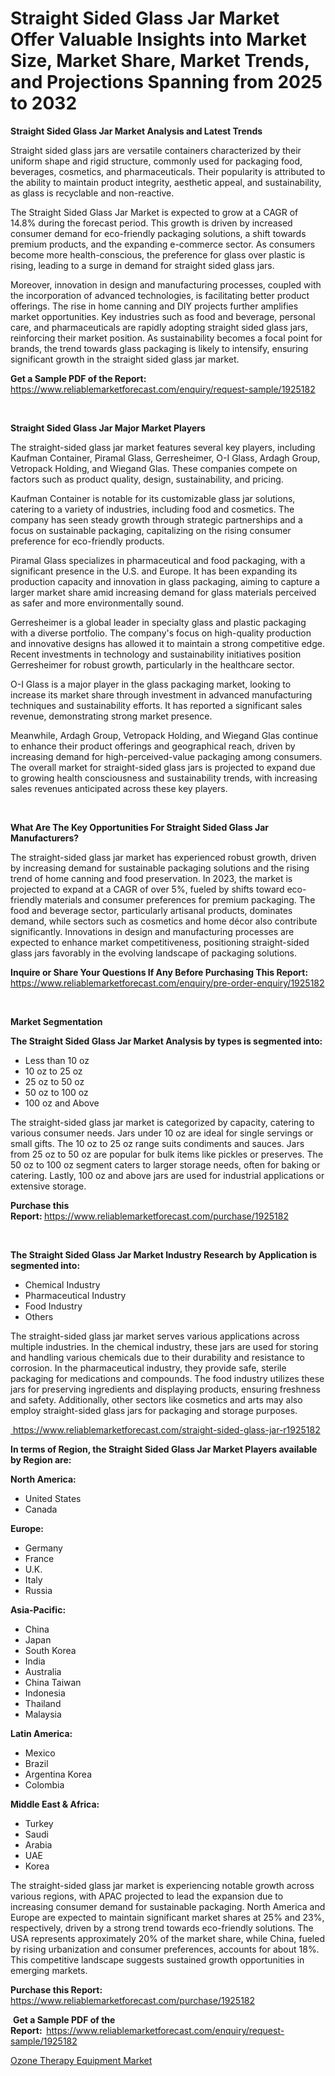 <p><h1>Straight Sided Glass Jar Market Offer Valuable Insights into Market Size, Market Share, Market Trends, and Projections Spanning from 2025 to 2032</h1></p><p><strong>Straight Sided Glass Jar Market Analysis and Latest Trends</strong></p>
<p><p>Straight sided glass jars are versatile containers characterized by their uniform shape and rigid structure, commonly used for packaging food, beverages, cosmetics, and pharmaceuticals. Their popularity is attributed to the ability to maintain product integrity, aesthetic appeal, and sustainability, as glass is recyclable and non-reactive.</p><p>The Straight Sided Glass Jar Market is expected to grow at a CAGR of 14.8% during the forecast period. This growth is driven by increased consumer demand for eco-friendly packaging solutions, a shift towards premium products, and the expanding e-commerce sector. As consumers become more health-conscious, the preference for glass over plastic is rising, leading to a surge in demand for straight sided glass jars.</p><p>Moreover, innovation in design and manufacturing processes, coupled with the incorporation of advanced technologies, is facilitating better product offerings. The rise in home canning and DIY projects further amplifies market opportunities. Key industries such as food and beverage, personal care, and pharmaceuticals are rapidly adopting straight sided glass jars, reinforcing their market position. As sustainability becomes a focal point for brands, the trend towards glass packaging is likely to intensify, ensuring significant growth in the straight sided glass jar market.</p></p>
<p><strong>Get a Sample PDF of the Report:&nbsp;</strong> <a href="https://www.reliablemarketforecast.com/enquiry/request-sample/1925182?utm_campaign=2731&utm_medium=2&utm_source=Github&utm_content=ia&utm_term=28032025&utm_id=straight-sided-glass-jar">https://www.reliablemarketforecast.com/enquiry/request-sample/1925182</a></p>
<p>&nbsp;</p>
<p><strong>Straight Sided Glass Jar Major Market Players</strong></p>
<p><p>The straight-sided glass jar market features several key players, including Kaufman Container, Piramal Glass, Gerresheimer, O-I Glass, Ardagh Group, Vetropack Holding, and Wiegand Glas. These companies compete on factors such as product quality, design, sustainability, and pricing.</p><p>Kaufman Container is notable for its customizable glass jar solutions, catering to a variety of industries, including food and cosmetics. The company has seen steady growth through strategic partnerships and a focus on sustainable packaging, capitalizing on the rising consumer preference for eco-friendly products.</p><p>Piramal Glass specializes in pharmaceutical and food packaging, with a significant presence in the U.S. and Europe. It has been expanding its production capacity and innovation in glass packaging, aiming to capture a larger market share amid increasing demand for glass materials perceived as safer and more environmentally sound.</p><p>Gerresheimer is a global leader in specialty glass and plastic packaging with a diverse portfolio. The company's focus on high-quality production and innovative designs has allowed it to maintain a strong competitive edge. Recent investments in technology and sustainability initiatives position Gerresheimer for robust growth, particularly in the healthcare sector.</p><p>O-I Glass is a major player in the glass packaging market, looking to increase its market share through investment in advanced manufacturing techniques and sustainability efforts. It has reported a significant sales revenue, demonstrating strong market presence.</p><p>Meanwhile, Ardagh Group, Vetropack Holding, and Wiegand Glas continue to enhance their product offerings and geographical reach, driven by increasing demand for high-perceived-value packaging among consumers. The overall market for straight-sided glass jars is projected to expand due to growing health consciousness and sustainability trends, with increasing sales revenues anticipated across these key players.</p></p>
<p>&nbsp;</p>
<p><strong>What Are The Key Opportunities For Straight Sided Glass Jar Manufacturers?</strong></p>
<p><p>The straight-sided glass jar market has experienced robust growth, driven by increasing demand for sustainable packaging solutions and the rising trend of home canning and food preservation. In 2023, the market is projected to expand at a CAGR of over 5%, fueled by shifts toward eco-friendly materials and consumer preferences for premium packaging. The food and beverage sector, particularly artisanal products, dominates demand, while sectors such as cosmetics and home décor also contribute significantly. Innovations in design and manufacturing processes are expected to enhance market competitiveness, positioning straight-sided glass jars favorably in the evolving landscape of packaging solutions.</p></p>
<p><strong>Inquire or Share Your Questions If Any Before Purchasing This Report:</strong> <a href="https://www.reliablemarketforecast.com/enquiry/pre-order-enquiry/1925182?utm_campaign=2731&utm_medium=2&utm_source=Github&utm_content=ia&utm_term=28032025&utm_id=straight-sided-glass-jar">https://www.reliablemarketforecast.com/enquiry/pre-order-enquiry/1925182</a></p>
<p>&nbsp;</p>
<p><strong>Market Segmentation</strong></p>
<p><strong>The Straight Sided Glass Jar Market Analysis by types is segmented into:</strong></p>
<p><ul><li>Less than 10 oz</li><li>10 oz to 25 oz</li><li>25 oz to 50 oz</li><li>50 oz to 100 oz</li><li>100 oz and Above</li></ul></p>
<p><p>The straight-sided glass jar market is categorized by capacity, catering to various consumer needs. Jars under 10 oz are ideal for single servings or small gifts. The 10 oz to 25 oz range suits condiments and sauces. Jars from 25 oz to 50 oz are popular for bulk items like pickles or preserves. The 50 oz to 100 oz segment caters to larger storage needs, often for baking or catering. Lastly, 100 oz and above jars are used for industrial applications or extensive storage.</p></p>
<p><strong>Purchase this Report:&nbsp;</strong><a href="https://www.reliablemarketforecast.com/purchase/1925182?utm_campaign=2731&utm_medium=2&utm_source=Github&utm_content=ia&utm_term=28032025&utm_id=straight-sided-glass-jar">https://www.reliablemarketforecast.com/purchase/1925182</a></p>
<p>&nbsp;</p>
<p><strong>The Straight Sided Glass Jar Market Industry Research by Application is segmented into:</strong></p>
<p><ul><li>Chemical Industry</li><li>Pharmaceutical Industry</li><li>Food Industry</li><li>Others</li></ul></p>
<p><p>The straight-sided glass jar market serves various applications across multiple industries. In the chemical industry, these jars are used for storing and handling various chemicals due to their durability and resistance to corrosion. In the pharmaceutical industry, they provide safe, sterile packaging for medications and compounds. The food industry utilizes these jars for preserving ingredients and displaying products, ensuring freshness and safety. Additionally, other sectors like cosmetics and arts may also employ straight-sided glass jars for packaging and storage purposes.</p></p>
<p><a href="https://www.reliablemarketforecast.com/straight-sided-glass-jar-r1925182?utm_campaign=2731&utm_medium=2&utm_source=Github&utm_content=ia&utm_term=28032025&utm_id=straight-sided-glass-jar">&nbsp;https://www.reliablemarketforecast.com/straight-sided-glass-jar-r1925182</a></p>
<p><strong>In terms of Region, the Straight Sided Glass Jar Market Players available by Region are:</strong></p>
<p>
    <p> <strong> North America: </strong>
        <ul>
            <li>United States</li>
            <li>Canada</li>
        </ul>
        </p> 
    <p> <strong> Europe: </strong>
        <ul>
            <li>Germany</li>
            <li>France</li>
            <li>U.K.</li>
            <li>Italy</li>
            <li>Russia</li>
        </ul>
        </p> 
    <p> <strong> Asia-Pacific: </strong>
        <ul>
            <li>China</li>
            <li>Japan</li>
            <li>South Korea</li>
            <li>India</li>
            <li>Australia</li>
            <li>China Taiwan</li>
            <li>Indonesia</li>
            <li>Thailand</li>
            <li>Malaysia</li>
        </ul>
        </p> 
    <p> <strong> Latin America: </strong>
        <ul>
            <li>Mexico</li>
            <li>Brazil</li>
            <li>Argentina Korea</li>
            <li>Colombia</li>
        </ul>
        </p> 
    <p> <strong> Middle East & Africa: </strong>
        <ul>
            <li>Turkey</li>
            <li>Saudi</li>
            <li>Arabia</li>
            <li>UAE</li>
            <li>Korea</li>
        </ul>
    </p>
    </p>
<p><p>The straight-sided glass jar market is experiencing notable growth across various regions, with APAC projected to lead the expansion due to increasing consumer demand for sustainable packaging. North America and Europe are expected to maintain significant market shares at 25% and 23%, respectively, driven by a strong trend towards eco-friendly solutions. The USA represents approximately 20% of the market share, while China, fueled by rising urbanization and consumer preferences, accounts for about 18%. This competitive landscape suggests sustained growth opportunities in emerging markets.</p></p>
<p><strong>Purchase this Report: </strong><a href="https://www.reliablemarketforecast.com/purchase/1925182?utm_campaign=2731&utm_medium=2&utm_source=Github&utm_content=ia&utm_term=28032025&utm_id=straight-sided-glass-jar">https://www.reliablemarketforecast.com/purchase/1925182</a></p>
<p>&nbsp;<strong>Get a Sample PDF of the Report:&nbsp;&nbsp;</strong><a href="https://www.reliablemarketforecast.com/enquiry/request-sample/1925182?utm_campaign=2731&utm_medium=2&utm_source=Github&utm_content=ia&utm_term=28032025&utm_id=straight-sided-glass-jar">https://www.reliablemarketforecast.com/enquiry/request-sample/1925182</a></p>
<p><strong></strong></p>
<p><p><a href="https://github.com/zupankocka/Market-Research-Report-List-1/blob/main/ozone-therapy-equipment-market.md?utm_campaign=2731&utm_medium=2&utm_source=Github&utm_content=ia&utm_term=28032025&utm_id=straight-sided-glass-jar">Ozone Therapy Equipment Market</a></p></p>